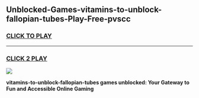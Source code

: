 
## Unblocked-Games-vitamins-to-unblock-fallopian-tubes-Play-Free-pvscc
<h3>
<a href="https://premium76.site?title=vitamins-to-unblock-fallopian-tubes&ref=18A1">CLICK TO PLAY</a></h3>
<hr>

<h3>
<a href="https://premium76.site?title=vitamins-to-unblock-fallopian-tubes&ref=18A1">CLICK 2 PLAY</a>
  
</h3>

<a href="https://premium76.site?title=vitamins-to-unblock-fallopian-tubes&ref=18A1"><img src="https://clearcache.store/games.png"></a>


**vitamins-to-unblock-fallopian-tubes games unblocked: Your Gateway to Fun and Accessible Online Gaming**

